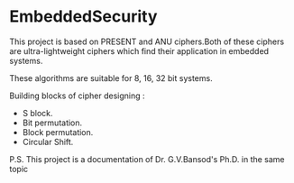 # EmbeddedSecurity
  This project is based on PRESENT and ANU ciphers.Both of these ciphers are ultra-lightweight ciphers which find their application in embedded systems.<br>
  
  These algorithms are suitable for 8, 16, 32 bit systems.<br>
  
  Building blocks of cipher designing :
<ul>
  <li>S block.</li>
   <li>Bit permutation.</li>
   <li>Block permutation.</li>
   <li>Circular Shift. </li>
</ul>

P.S. This project is a documentation of Dr. G.V.Bansod's Ph.D. in the same topic
